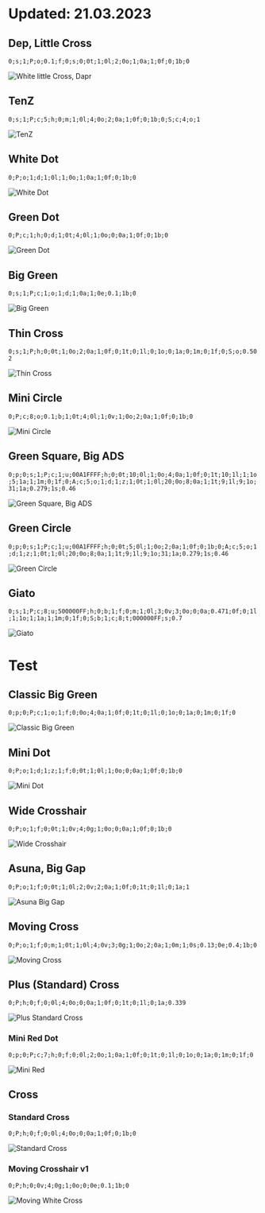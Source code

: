 # Updated: 21.03.2023

## Dep, Little Cross

```0;s;1;P;o;0.1;f;0;s;0;0t;1;0l;2;0o;1;0a;1;0f;0;1b;0```

![White little Cross, Dapr](https://user-images.githubusercontent.com/63851714/226617743-c286aec2-8161-47cc-9bf0-57aa661b2689.png)

## TenZ

```0;s;1;P;c;5;h;0;m;1;0l;4;0o;2;0a;1;0f;0;1b;0;S;c;4;o;1```

![TenZ](https://user-images.githubusercontent.com/63851714/226617768-d24fa7b6-1197-4414-a2b3-21b4ed9632ad.png)

## White Dot

```0;P;o;1;d;1;0l;1;0o;1;0a;1;0f;0;1b;0```

![White Dot](https://user-images.githubusercontent.com/63851714/226617787-32f20384-5333-4cf2-a1a9-8d3a93616098.png)

## Green Dot

```0;P;c;1;h;0;d;1;0t;4;0l;1;0o;0;0a;1;0f;0;1b;0```

![Green Dot](https://user-images.githubusercontent.com/63851714/226617800-313d0ab7-ceb5-467a-b467-1935e17f4fac.png)

## Big Green

```0;s;1;P;c;1;o;1;d;1;0a;1;0e;0.1;1b;0```

![Big Green](https://user-images.githubusercontent.com/63851714/226617837-29a28159-a34c-45c7-928d-0ca9671fd35e.png)

## Thin Cross

```0;s;1;P;h;0;0t;1;0o;2;0a;1;0f;0;1t;0;1l;0;1o;0;1a;0;1m;0;1f;0;S;o;0.502```

![Thin Cross](https://user-images.githubusercontent.com/63851714/226617871-bb9e7de6-e093-455f-a5d9-aef356f8f7d2.png)

## Mini Circle

```0;P;c;8;o;0.1;b;1;0t;4;0l;1;0v;1;0o;2;0a;1;0f;0;1b;0```

![Mini Circle](https://user-images.githubusercontent.com/63851714/226617928-585dd8d3-04ff-443a-b463-d202d2255852.png)

## Green Square, Big ADS

```0;p;0;s;1;P;c;1;u;00A1FFFF;h;0;0t;10;0l;1;0o;4;0a;1;0f;0;1t;10;1l;1;1o;5;1a;1;1m;0;1f;0;A;c;5;o;1;d;1;z;1;0t;1;0l;20;0o;8;0a;1;1t;9;1l;9;1o;31;1a;0.279;1s;0.46```

![Green Square, Big ADS](https://user-images.githubusercontent.com/63851714/226617961-3e33687f-509c-4d38-8d10-16c46d038f59.png)

## Green Circle

```0;p;0;s;1;P;c;1;u;00A1FFFF;h;0;0t;5;0l;1;0o;2;0a;1;0f;0;1b;0;A;c;5;o;1;d;1;z;1;0t;1;0l;20;0o;8;0a;1;1t;9;1l;9;1o;31;1a;0.279;1s;0.46```

![Green Circle](https://user-images.githubusercontent.com/63851714/226617988-3c541000-ad38-429d-8a61-d33494bbddad.png)

## Giato

```0;s;1;P;c;8;u;500000FF;h;0;b;1;f;0;m;1;0l;3;0v;3;0o;0;0a;0.471;0f;0;1l;1;1o;1;1a;1;1m;0;1f;0;S;b;1;c;8;t;000000FF;s;0.7```

![Giato](https://user-images.githubusercontent.com/63851714/226618001-919c2f3a-0594-4cd0-9e44-309bfd753b6f.png)

# Test
## **Classic Big Green**

```0;p;0;P;c;1;o;1;f;0;0o;4;0a;1;0f;0;1t;0;1l;0;1o;0;1a;0;1m;0;1f;0```

![Classic Big Green](https://user-images.githubusercontent.com/63851714/226614219-c9ab4269-2e0a-4d04-b4d1-89705bcfb480.jpg)

## Mini Dot

```0;P;o;1;d;1;z;1;f;0;0t;1;0l;1;0o;0;0a;1;0f;0;1b;0```

![Mini Dot](https://user-images.githubusercontent.com/63851714/226614433-22e3c1c3-9d6e-4c1c-92f1-47a96386ce22.png)

## Wide Crosshair

```0;P;o;1;f;0;0t;1;0v;4;0g;1;0o;0;0a;1;0f;0;1b;0```

![Wide Crosshair](https://user-images.githubusercontent.com/63851714/226614457-c0b0d9fd-ce74-4d57-aa08-00a56d22025a.png)

## Asuna, Big Gap

```0;P;o;1;f;0;0t;1;0l;2;0v;2;0a;1;0f;0;1t;0;1l;0;1a;1```

![Asuna Big Gap](https://user-images.githubusercontent.com/63851714/226614477-64240a2f-bd04-478b-a816-13f8262f7451.png)

## Moving Cross

```0;P;o;1;f;0;m;1;0t;1;0l;4;0v;3;0g;1;0o;2;0a;1;0m;1;0s;0.13;0e;0.4;1b;0```

![Moving Cross](https://user-images.githubusercontent.com/63851714/226614501-4bfbc8c3-6317-4bcd-92d4-269cb5035af1.png)

## Plus (Standard) Cross

```0;P;h;0;f;0;0l;4;0o;0;0a;1;0f;0;1t;0;1l;0;1a;0.339```

![Plus Standard Cross](https://user-images.githubusercontent.com/63851714/226614524-7e64a16f-a762-4bcc-9f63-4b91b92d072b.png)

### Mini Red Dot

```0;p;0;P;c;7;h;0;f;0;0l;2;0o;1;0a;1;0f;0;1t;0;1l;0;1o;0;1a;0;1m;0;1f;0```

![Mini Red](https://user-images.githubusercontent.com/63851714/226614540-e88916e9-f61b-4185-ab75-21673b9ef764.png)

## Cross
### Standard Cross

```0;P;h;0;f;0;0l;4;0o;0;0a;1;0f;0;1b;0```

![Standard Cross](https://user-images.githubusercontent.com/63851714/226617686-67a54863-09b1-432e-9e67-57b3824b6116.png)

### Moving Crosshair v1

```0;P;h;0;0v;4;0g;1;0o;0;0e;0.1;1b;0```

![Moving White Cross](https://user-images.githubusercontent.com/63851714/226617709-0bc804b9-8b02-4fe4-992b-10d2adf988ea.png)
